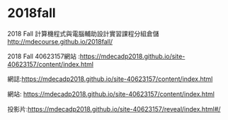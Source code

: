 # 2018fall
2018 Fall 計算機程式與電腦輔助設計實習課程分組倉儲
http://mdecourse.github.io/2018fall/

2018 Fall 40623157網站 :https://mdecadp2018.github.io/site-40623157/content/index.html

網誌:https://mdecadp2018.github.io/site-40623157/content/index.html

網站: https://mdecadp2018.github.io/site-40623157/content/index.html

投影片:https://mdecadp2018.github.io/site-40623157/reveal/index.html#/
